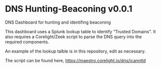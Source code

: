 # DNS Hunting-Beaconing v0.0.1

DNS Dashboard for hunting and identifing beaconing 

This dashboard uses a Splunk lookup table to identify "Trusted Domains".  It also requires a Corelight/Zeek script to parse the DNS query into the required components.

An example of the lookup talble is in this repository, edit as necessary.

The script can be found here, https://maestro.corelight.io/dns/icanntld